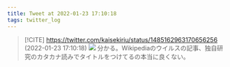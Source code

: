```yaml
---
title: Tweet at 2022-01-23 17:10:18
tags: twitter_log
---
```


> [!CITE] https://twitter.com/kaisekiriu/status/1485162963170656256 (2022-01-23 17:10:18)
> ![](https://twitter.com/kaisekiriu/status/1485162963170656256)
> 分かる。Wikipediaのウイルスの記事、独自研究のカタカナ読みでタイトルをつけてるの本当に良くない。
